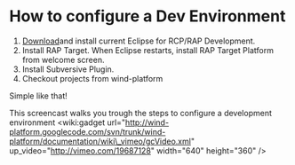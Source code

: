# How to configure a Dev Environment #

  1. [Download](http://www.eclipse.org/rap/downloads/)and install current Eclipse for RCP/RAP Development.
  1. Install RAP Target. When Eclipse restarts, install RAP Target Platform from welcome screen.
  1. Install Subversive Plugin.
  1. Checkout projects from wind-platform

Simple like that!

This screencast walks you trough the steps to configure a development environment
<wiki:gadget url="http://wind-platform.googlecode.com/svn/trunk/wind-platform/documentation/wiki\_vimeo/gcVideo.xml" up\_video="http://vimeo.com/19687128" width="640" height="360" />